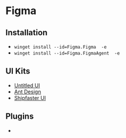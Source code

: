 # Figma

## Installation

- `winget install --id=Figma.Figma  -e`
- `winget install --id=Figma.FigmaAgent  -e`

## UI Kits
- [Untitled UI](https://www.untitledui.com)
- [Ant Design](https://www.antforfigma.com)
- [Shipfaster UI](https://www.thedesignership.com/products/figma-design-system)

## Plugins
- 